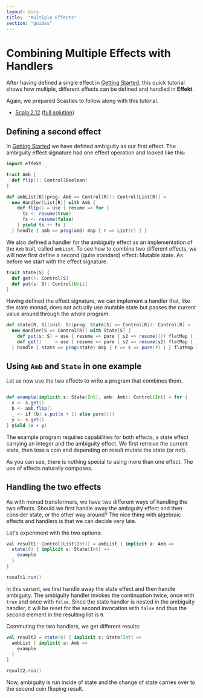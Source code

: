 ```yaml
---
layout: docs
title:  "Multiple Effects"
section: "guides"
---
```


# Combining Multiple Effects with Handlers
After having defined a single effect in [Getting Started](./getting-started), this quick tutorial shows how multiple, different effects can be defined and handled in **Effekt**.

Again, we prepared Scasties to follow along with this tutorial.

- [Scala 2.12](https://scastie.scala-lang.org/y2xwgsrNT5iKXk0ghfbHJg) ([full solution](https://scastie.scala-lang.org/8z6r2243S02DB50zbetshQ))

## Defining a second effect
In [Getting Started](./getting-started) we have defined ambiguity as our
first effect. The ambiguity effect signature had one effect operation
and looked like this:

```scala mdoc:silent
import effekt._

trait Amb {
  def flip(): Control[Boolean]
}
```

```scala mdoc:silent
def ambList[R](prog: Amb => Control[R]): Control[List[R]] =
  new Handler[List[R]] with Amb {
    def flip() = use { resume => for {
      ts <- resume(true)
      fs <- resume(false)
    } yield ts ++ fs }
  } handle { amb => prog(amb) map { r => List(r) } }
```
We also defined a handler for the ambiguity effect as an implementation
of the `Amb` trait, called `ambList`. To see how to combine two
different effects, we will now first define a second (quite standard)
effect: Mutable state. As before we start with the effect signature.

```scala mdoc:silent
trait State[S] {
  def get(): Control[S]
  def put(s: S): Control[Unit]
}
```
Having defined the effect signature, we can implement a handler that,
like the state monad, does not actually use mutable state but passes
the current value around through the whole program.


```scala mdoc:silent
def state[R, S](init: S)(prog: State[S] => Control[R]): Control[R] =
  new Handler[S => Control[R]] with State[S] {
    def put(s: S) = use { resume => pure { s2 => resume(()) flatMap { _ apply s } } }
    def get()     = use { resume => pure { s2 => resume(s2) flatMap { _ apply s2 } } }
  } handle { state => prog(state) map { r => s => pure(r) } } flatMap { _ apply init }
```

## Using `Amb` and `State` in one example
Let us now use the two effects to write a program that combines them.

```scala mdoc:silent

def example(implicit s: State[Int], amb: Amb): Control[Int] = for {
  x <- s.get()
  b <- amb.flip()
  _ <- if (b) s.put(x + 1) else pure(())
  y <- s.get()
} yield (x + y)
```
The example program requires capabilities for both effects, a state
effect carrying an integer and the ambiguity effect. We first retreive
the current state, then toss a coin and depending on result mutate the
state (or not).

As you can see, there is nothing special to using more than one effect.
The use of effects naturally composes.

## Handling the two effects
As with monad transformers, we have two different ways of handling the
two effects. Should we first handle away the ambiguity effect and then
consider state, or the other way around? The nice thing with algebraic
effects and handlers is that we can decide very late.

Let's experiment with the two options:

```scala mdoc:silent
val result1: Control[List[Int]] = ambList { implicit a: Amb =>
  state(0) { implicit s: State[Int] =>
    example
  }
}
```
```scala mdoc
result1.run()
```

In this variant, we first handle away the state effect and then handle ambiguity.
The ambiguity handler invokes the continuation twice, once with `true`
and once with `false`. Since the state handler is nested in the
ambiguity handler, it will be reset for the second invocation with `false`
and thus the second element in the resulting list is `0`.

Commuting the two handlers, we get different results:

```scala mdoc:silent
val result2 = state(0) { implicit s: State[Int] =>
  ambList { implicit a: Amb =>
    example
  }
}
```
```scala mdoc
result2.run()
```

Now, ambiguity is run inside of state and the change of state carries
over to the second coin flipping result.
